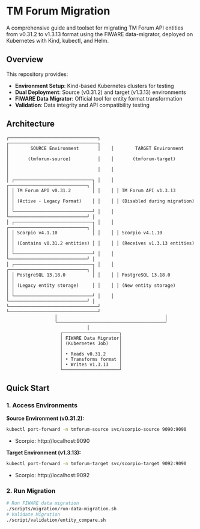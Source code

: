 # TM Forum Migration

A comprehensive guide and toolset for migrating TM Forum API entities from v0.31.2 to v1.3.13 format using the FIWARE data-migrator, deployed on Kubernetes with Kind, kubectl, and Helm.

## Overview

This repository provides:
- **Environment Setup**: Kind-based Kubernetes clusters for testing
- **Dual Deployment**: Source (v0.31.2) and target (v1.3.13) environments
- **FIWARE Data Migrator**: Official tool for entity format transformation
- **Validation**: Data integrity and API compatibility testing

## Architecture

```
┌─────────────────────────────────┐    ┌─────────────────────────────────┐
│        SOURCE Environment       │    │        TARGET Environment       │
│       (tmforum-source)          │    │       (tmforum-target)          │
│                                 │    │                                 │
│ ┌─────────────────────────────┐ │    │ ┌─────────────────────────────┐ │
│ │ TM Forum API v0.31.2        │ │    │ │ TM Forum API v1.3.13        │ │
│ │ (Active - Legacy Format)    │ │    │ │ (Disabled during migration) │ │
│ └─────────────────────────────┘ │    │ └─────────────────────────────┘ │
│ ┌─────────────────────────────┐ │    │ ┌─────────────────────────────┐ │
│ │ Scorpio v4.1.10             │ │    │ │ Scorpio v4.1.10             │ │
│ │ (Contains v0.31.2 entities) │ │    │ │ (Receives v1.3.13 entities) │ │
│ └─────────────────────────────┘ │    │ └─────────────────────────────┘ │
│ ┌─────────────────────────────┐ │    │ ┌─────────────────────────────┐ │
│ │ PostgreSQL 13.18.0          │ │    │ │ PostgreSQL 13.18.0          │ │
│ │ (Legacy entity storage)     │ │    │ │ (New entity storage)        │ │
│ └─────────────────────────────┘ │    │ └─────────────────────────────┘ │
└─────────────────────────────────┘    └─────────────────────────────────┘
                  │                                        │
                  └────────────────────────────────────────┘
                              │
                    ┌─────────────────────┐
                    │ FIWARE Data Migrator│
                    │ (Kubernetes Job)    │
                    │                     │
                    │ • Reads v0.31.2     │
                    │ • Transforms format │
                    │ • Writes v1.3.13    │
                    └─────────────────────┘
```

## Quick Start


### 1. Access Environments

**Source Environment (v0.31.2):**
```bash
kubectl port-forward -n tmforum-source svc/scorpio-source 9090:9090
```
- Scorpio: http://localhost:9090

**Target Environment (v1.3.13):**
```bash
kubectl port-forward -n tmforum-target svc/scorpio-target 9092:9090
```
- Scorpio: http://localhost:9092


### 2. Run Migration

```bash
# Run FIWARE data migration
./scripts/migration/run-data-migration.sh
# Validate Migration
./script/validation/entity_compare.sh
```

